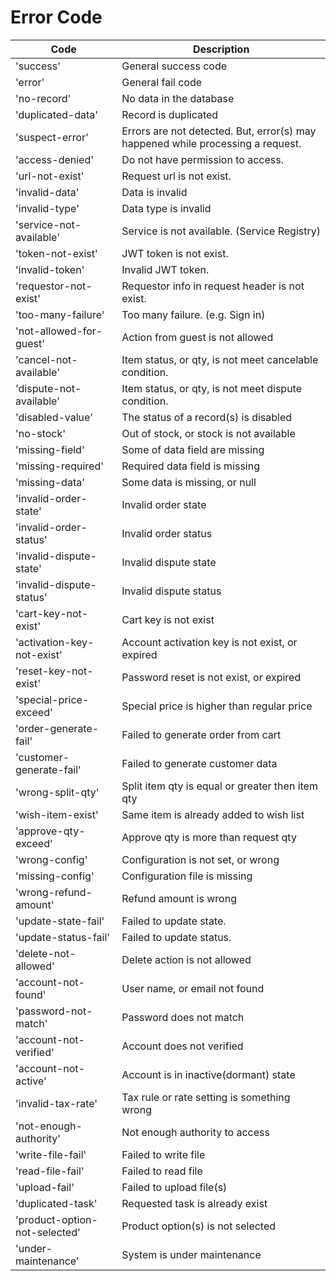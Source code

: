 # Error Code

| Code                          | Description                                                                     |
| ----------------------------- | ------------------------------------------------------------------------------- |
| 'success'                     | General success code                                                            |
| 'error'                       | General fail code                                                               |
| 'no-record'                   | No data in the database                                                         |
| 'duplicated-data'             | Record is duplicated                                                            |
| 'suspect-error'               | Errors are not detected. But, error(s) may happened while processing a request. |
| 'access-denied'               | Do not have permission to access.                                               |
| 'url-not-exist'               | Request url is not exist.                                                       |
| 'invalid-data'                | Data is invalid                                                                 |
| 'invalid-type'                | Data type is invalid                                                            |
| 'service-not-available'       | Service is not available. (Service Registry)                                    |
| 'token-not-exist'             | JWT token is not exist.                                                         |
| 'invalid-token'               | Invalid JWT token.                                                              |
| 'requestor-not-exist'         | Requestor info in request header is not exist.                                  |
| 'too-many-failure'            | Too many failure. (e.g. Sign in)                                                |
| 'not-allowed-for-guest'       | Action from guest is not allowed                                                |
| 'cancel-not-available'        | Item status, or qty, is not meet cancelable condition.                          |
| 'dispute-not-available'       | Item status, or qty, is not meet dispute condition.                             |
| 'disabled-value'              | The status of a record(s) is disabled                                           |
| 'no-stock'                    | Out of stock, or stock is not available                                         |
| 'missing-field'               | Some of data field are missing                                                  |
| 'missing-required'            | Required data field is missing                                                  |
| 'missing-data'                | Some data is missing, or null                                                   |
| 'invalid-order-state'         | Invalid order state                                                             |
| 'invalid-order-status'        | Invalid order status                                                            |
| 'invalid-dispute-state'       | Invalid dispute state                                                           |
| 'invalid-dispute-status'      | Invalid dispute status                                                          |
| 'cart-key-not-exist'          | Cart key is not exist                                                           |
| 'activation-key-not-exist'    | Account activation key is not exist, or expired                                 |
| 'reset-key-not-exist'         | Password reset is not exist, or expired                                         |
| 'special-price-exceed'        | Special price is higher than regular price                                      |
| 'order-generate-fail'         | Failed to generate order from cart                                              |
| 'customer-generate-fail'      | Failed to generate customer data                                                |
| 'wrong-split-qty'             | Split item qty is equal or greater then item qty                                |
| 'wish-item-exist'             | Same item is already added to wish list                                         |
| 'approve-qty-exceed'          | Approve qty is more than request qty                                            |
| 'wrong-config'                | Configuration is not set, or wrong                                              |
| 'missing-config'              | Configuration file is missing                                                   |
| 'wrong-refund-amount'         | Refund amount is wrong                                                          |
| 'update-state-fail'           | Failed to update state.                                                         |
| 'update-status-fail'          | Failed to update status.                                                        |
| 'delete-not-allowed'          | Delete action is not allowed                                                    |
| 'account-not-found'           | User name, or email not found                                                   |
| 'password-not-match'          | Password does not match                                                         |
| 'account-not-verified'        | Account does not verified                                                       |
| 'account-not-active'          | Account is in inactive(dormant) state                                           |
| 'invalid-tax-rate'            | Tax rule or rate setting is something wrong                                     |
| 'not-enough-authority'        | Not enough authority to access                                                  |
| 'write-file-fail'             | Failed to write file                                                            |
| 'read-file-fail'              | Failed to read file                                                             |
| 'upload-fail'                 | Failed to upload file(s)                                                        |
| 'duplicated-task'             | Requested task is already exist                                                 |
| 'product-option-not-selected' | Product option(s) is not selected                                               |
| 'under-maintenance'           | System is under maintenance                                                     |
